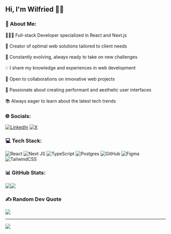 ## Hi, I'm Wilfried 👋🏾

### 💫 About Me:
🧑🏾‍💻 Full-stack Developer specialized in React and Next.js<br><br>🚀 Creator of optimal web solutions tailored to client needs<br><br>🌱 Constantly evolving, always ready to take on new challenges<br><br>💡 I share my knowledge and experiences in web development<br><br>🤝 Open to collaborations on innovative web projects<br><br>🎨 Passionate about creating performant and aesthetic user interfaces<br><br>📚 Always eager to learn about the latest tech trends

### 🌐 Socials:
[![LinkedIn](https://img.shields.io/badge/LinkedIn-%230077B5.svg?logo=linkedin&logoColor=white)](https://linkedin.com/in/wilfriedprombo) [![X](https://img.shields.io/badge/X-black.svg?logo=X&logoColor=white)](https://x.com/wilxcode) 

### 💻 Tech Stack:
![React](https://img.shields.io/badge/react-%2320232a.svg?style=for-the-badge&logo=react&logoColor=%2361DAFB) ![Next JS](https://img.shields.io/badge/Next-black?style=for-the-badge&logo=next.js&logoColor=white) ![TypeScript](https://img.shields.io/badge/typescript-%23007ACC.svg?style=for-the-badge&logo=typescript&logoColor=white) ![Postgres](https://img.shields.io/badge/postgres-%23316192.svg?style=for-the-badge&logo=postgresql&logoColor=white) ![GitHub](https://img.shields.io/badge/github-%23121011.svg?style=for-the-badge&logo=github&logoColor=white) ![Figma](https://img.shields.io/badge/figma-%23F24E1E.svg?style=for-the-badge&logo=figma&logoColor=white) ![TailwindCSS](https://img.shields.io/badge/tailwindcss-%2338B2AC.svg?style=for-the-badge&logo=tailwind-css&logoColor=white)

### 📊 GitHub Stats:
<div style="display: flex; align-items: flex-start;">
<img src="https://github-readme-stats.vercel.app/api?username=wilxcode&theme=github_dark&hide_border=false&include_all_commits=false&count_private=false" />
<img src="https://github-readme-stats.vercel.app/api/top-langs/?username=wilxcode&theme=github_dark&hide_border=false&include_all_commits=false&count_private=false&layout=compact" />
</div>

### ✍️ Random Dev Quote
![](https://quotes-github-readme.vercel.app/api?type=vetical&theme=dark)

---
[![](https://visitcount.itsvg.in/api?id=wilxcode&icon=0&color=12)](https://visitcount.itsvg.in)

<!-- Proudly created with GPRM ( https://gprm.itsvg.in ) -->
